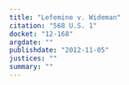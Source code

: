 ```yaml
---
title: "Lefemine v. Wideman"
citation: "568 U.S. 1"
docket: "12-168"
argdate: ""
publishdate: "2012-11-05"
justices: ""
summary: ""
---
```


